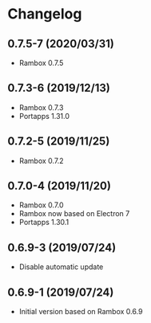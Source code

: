 # Changelog

## 0.7.5-7 (2020/03/31)

* Rambox 0.7.5

## 0.7.3-6 (2019/12/13)

* Rambox 0.7.3
* Portapps 1.31.0

## 0.7.2-5 (2019/11/25)

* Rambox 0.7.2

## 0.7.0-4 (2019/11/20)

* Rambox 0.7.0
* Rambox now based on Electron 7
* Portapps 1.30.1

## 0.6.9-3 (2019/07/24)

* Disable automatic update

## 0.6.9-1 (2019/07/24)

* Initial version based on Rambox 0.6.9
